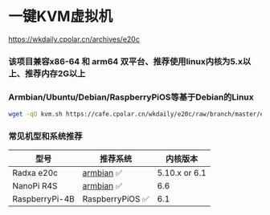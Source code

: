 # 一键KVM虚拟机
https://wkdaily.cpolar.cn/archives/e20c

### 该项目兼容x86-64 和 arm64 双平台、推荐使用linux内核为5.x以上、推荐内存2G以上

### Armbian/Ubuntu/Debian/RaspberryPiOS等基于Debian的Linux

```bash
wget -qO kvm.sh https://cafe.cpolar.cn/wkdaily/e20c/raw/branch/master/e20c/kvm.sh && chmod +x kvm.sh && ./kvm.sh

```
### 常见机型和系统推荐


| 型号 |推荐系统  |内核版本|
|-----|-----|-----|
| Radxa e20c | [armbian](https://github.com/ophub/amlogic-s9xxx-armbian/releases) ✅ |5.10.x or 6.1|
| NanoPi R4S | [armbian](https://dl.armbian.com/nanopi-r4s/Bookworm_current_server) ✅ |6.6|
|RaspberryPi-4B|RaspberryPiOS ✅ |6.1|
